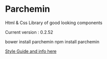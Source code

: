 # Parchemin
Html &amp; Css Library of good looking components

Current version : 0.2.52

bower install parchemin
npm install parchemin


[Style Guide and info here](https://batimentb.github.io/parchemin/)
